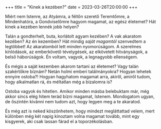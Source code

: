 +++
title = "Kinek a kezében?"
date = 2023-03-26T20:00:00
+++

Miért nem
Istenre, az Atyámra,
a féltőn szerető Teremtőmre,
a Mindenhatóra,
a Gondviselőmre
hagyom magamat,
az egész életemet?
Hát kinek a kezében lennék jobb helyen?

Talán a gondterhelt, buta, korlátolt agyam kezében?
A vak akaratom kezében?
Az én kezemben?
Hát mindig *saját magamtól* szenvedtem a legtöbbet!
Az akaratomból lett minden nyomorúságom.
A szerelmes kínlódások,
az emberkövető tévelygések,
az elkövetett hitványságok,
a belső háborúságok.
Én voltam, vagyok, a legnagyobb ellenségem.

És mégis a saját kezemben
akarom tartani az életemet?
Vagy talán szakértőkre bíznám?
Netán holmi emberi találmányokra?
Hogyan lehetek ennyire ostoba?!
Hogyan hagyhatom magamat arra,
akiről, amiről tudom,
hogy alkalmatlan rá,
és méltatlan még a bizalomra is?

Ostoba vagyok és hitetlen.
Amikor minden másba belebuktam már,
még akkor sincs elég hitem terád bízni magamat, Istenem.
Mondogatom ugyan,
de őszintén kívánni nem tudom azt,
hogy legyen meg a te akaratod.

És még azt is neked köszönhetem,
hogy mindezt megláttattad velem,
mert különben még két napig kínoztam volna magamat tovább,
mint egy kisgyerek,
aki csak lassan fárad el a toporzékolásban.
